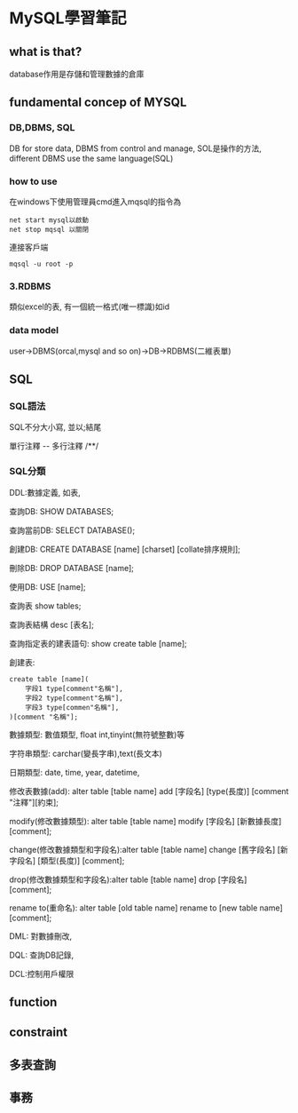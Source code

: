 # MySQL學習筆記
## what is that?
database作用是存儲和管理數據的倉庫
## fundamental concep of MYSQL
### DB,DBMS, SQL
DB for store data, DBMS from control and manage, SOL是操作的方法, different DBMS use the same language(SQL) 
### how to use
在windows下使用管理員cmd進入mqsql的指令為
```mqsql
net start mysql以啟動
net stop mqsql 以關閉
```
連接客戶端
```mqsql
mqsql -u root -p
```
### 3.RDBMS
類似excel的表, 有一個統一格式(唯一標識)如id
### data model
user->DBMS(orcal,mysql and so on)->DB->RDBMS(二維表單)

## SQL
### SQL語法
SQL不分大小寫, 並以;結尾

單行注釋 --
多行注釋 /**/
### SQL分類 
DDL:數據定義, 如表,

查詢DB: SHOW DATABASES;

查詢當前DB: SELECT DATABASE();

創建DB: CREATE DATABASE [name] [charset] [collate排序規則];

刪除DB: DROP DATABASE [name];

使用DB: USE [name];

查詢表 show tables;

查詢表結構 desc [表名];

查詢指定表的建表語句: show create table [name];

創建表:
```mysql
create table [name](
    字段1 type[comment"名稱"],
    字段2 type[comment"名稱"],
    字段3 type[commen"名稱"],
)[comment "名稱"];
```

數據類型: 數值類型, float int,tinyint(無符號整數)等

字符串類型: carchar(變長字串),text(長文本)

日期類型: date, time, year, datetime,

修改表數據(add): alter table [table name] add [字段名] [type(長度)] [comment "注釋"][約束];

modify(修改數據類型): alter table [table name] modify [字段名] [新數據長度][comment];

change(修改數據類型和字段名):alter table [table name] change [舊字段名] [新字段名] [類型(長度)] [comment];

drop(修改數據類型和字段名):alter table [table name] drop [字段名] [comment];

rename to(重命名): alter table [old table name] rename to  [new table name] [comment];

DML: 對數據刪改,

DQL: 查詢DB記錄,

DCL:控制用戶權限

## function
## constraint
## 多表查詢
## 事務
```mqsql

```